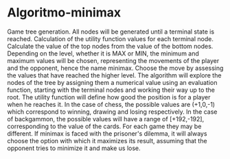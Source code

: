 # Algoritmo-minimax
Game tree generation. All nodes will be generated until a terminal state is reached.
Calculation of the utility function values for each terminal node.
Calculate the value of the top nodes from the value of the bottom nodes. Depending on the level, whether it is MAX or MIN, the minimum and maximum values will be chosen, representing the movements of the player and the opponent, hence the name minimax.
Choose the move by assessing the values that have reached the higher level.
The algorithm will explore the nodes of the tree by assigning them a numerical value using an evaluation function, starting with the terminal nodes and working their way up to the root. The utility function will define how good the position is for a player when he reaches it. In the case of chess, the possible values are (+1,0,-1) which correspond to winning, drawing and losing respectively. In the case of backgammon, the possible values will have a range of [+192,-192], corresponding to the value of the cards. For each game they may be different.
If minimax is faced with the prisoner's dilemma, it will always choose the option with which it maximizes its result, assuming that the opponent tries to minimize it and make us lose.

